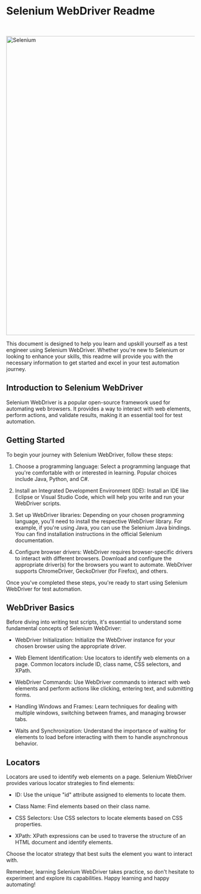 # Selenium WebDriver Readme

<br>
<p align="start">
  <a href="https://app.daily.dev/zainshafiq"><img src="https://upload.wikimedia.org/wikipedia/commons/thumb/9/9f/Selenium_logo.svg/2560px-Selenium_logo.svg.png" width="800" alt="Selenium"/></a>
  </a>
</p>

This document is designed to help you learn and upskill yourself as a test engineer using Selenium WebDriver. Whether you're new to Selenium or looking to enhance your skills, this readme will provide you with the necessary information to get started and excel in your test automation journey.

## Introduction to Selenium WebDriver

Selenium WebDriver is a popular open-source framework used for automating web browsers. It provides a way to interact with web elements, perform actions, and validate results, making it an essential tool for test automation.

## Getting Started

To begin your journey with Selenium WebDriver, follow these steps:

1. Choose a programming language: Select a programming language that you're comfortable with or interested in learning. Popular choices include Java, Python, and C#.

2. Install an Integrated Development Environment (IDE): Install an IDE like Eclipse or Visual Studio Code, which will help you write and run your WebDriver scripts.

3. Set up WebDriver libraries: Depending on your chosen programming language, you'll need to install the respective WebDriver library. For example, if you're using Java, you can use the Selenium Java bindings. You can find installation instructions in the official Selenium documentation.

4. Configure browser drivers: WebDriver requires browser-specific drivers to interact with different browsers. Download and configure the appropriate driver(s) for the browsers you want to automate. WebDriver supports ChromeDriver, GeckoDriver (for Firefox), and others.

Once you've completed these steps, you're ready to start using Selenium WebDriver for test automation.

## WebDriver Basics

Before diving into writing test scripts, it's essential to understand some fundamental concepts of Selenium WebDriver:

- WebDriver Initialization: Initialize the WebDriver instance for your chosen browser using the appropriate driver.

- Web Element Identification: Use locators to identify web elements on a page. Common locators include ID, class name, CSS selectors, and XPath.

- WebDriver Commands: Use WebDriver commands to interact with web elements and perform actions like clicking, entering text, and submitting forms.

- Handling Windows and Frames: Learn techniques for dealing with multiple windows, switching between frames, and managing browser tabs.

- Waits and Synchronization: Understand the importance of waiting for elements to load before interacting with them to handle asynchronous behavior.

## Locators

Locators are used to identify web elements on a page. Selenium WebDriver provides various locator strategies to find elements:

- ID: Use the unique "id" attribute assigned to elements to locate them.

- Class Name: Find elements based on their class name.

- CSS Selectors: Use CSS selectors to locate elements based on CSS properties.

- XPath: XPath expressions can be used to traverse the structure of an HTML document and identify elements.

Choose the locator strategy that best suits the element you want to interact with.

Remember, learning Selenium WebDriver takes practice, so don't hesitate to experiment and explore its capabilities. Happy learning and happy automating!
